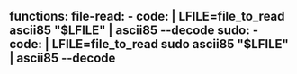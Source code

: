 functions:
  file-read:
    - code: |
        LFILE=file_to_read
        ascii85 "$LFILE" | ascii85 --decode
  sudo:
    - code: |
        LFILE=file_to_read
        sudo ascii85 "$LFILE" | ascii85 --decode
---
